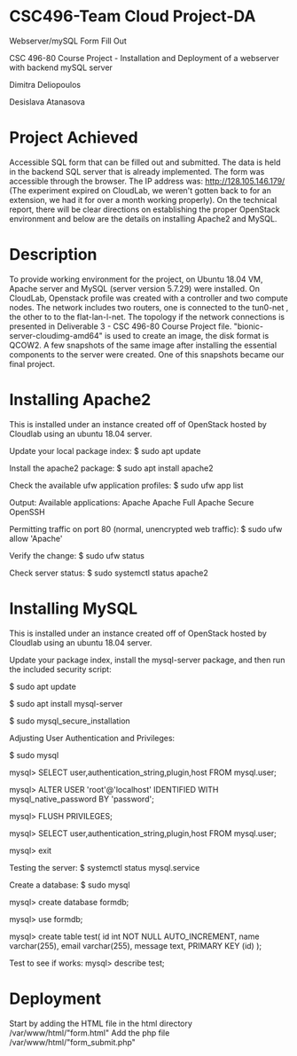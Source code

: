 # CSC496-Team Cloud Project-DA

Webserver/mySQL Form Fill Out

CSC 496-80 Course Project - Installation and Deployment of a webserver with backend mySQL server
 

Dimitra Deliopoulos

Desislava Atanasova


# Project Achieved
Accessible SQL form that can be filled out and submitted. The data is held in the backend SQL server that is already implemented. 
The form was accessible through the browser. The IP address was: http://128.105.146.179/ (The experiment expired on CloudLab, we weren't gotten back to for an extension, we had it for over a month working properly). On the technical report, there will be clear directions on establishing the proper OpenStack environment and below are the details on installing Apache2 and MySQL.

# Description
To provide working environment for the project, on Ubuntu 18.04 VM, Apache server and MySQL (server version 5.7.29) were installed. 
On CloudLab, Openstack profile was created with a controller and two compute nodes. The network includes two routers, one is connected to the tun0-net , the other to to the flat-lan-l-net. The topology if the network connections is presented in Deliverable 3 - CSC 496-80 Course Project file.
"bionic-server-cloudimg-amd64" is used to create an image, the disk format is QCOW2. A few snapshots of the same image after installing the essential components to the server were created. One of this snapshots became our final project.

# Installing Apache2
This is installed under an instance created off of OpenStack hosted by Cloudlab using an ubuntu 18.04 server.

Update your local package index: 
 $ sudo apt update
 
Install the apache2 package: 
 $ sudo apt install apache2
 
Check the available ufw application profiles:
 $ sudo ufw app list

Output:
Available applications:
  Apache
  Apache Full
  Apache Secure
  OpenSSH
  
Permitting traffic on port 80 (normal, unencrypted web traffic):
 $ sudo ufw allow 'Apache'
 
Verify the change:
 $ sudo ufw status
 
Check server status:
 $ sudo systemctl status apache2
 

# Installing MySQL
This is installed under an instance created off of OpenStack hosted by Cloudlab using an ubuntu 18.04 server.

Update your package index, install the mysql-server package, and then run the included security script:

 $ sudo apt update
 
 $ sudo apt install mysql-server
 
 $ sudo mysql_secure_installation
 
Adjusting User Authentication and Privileges:

 $ sudo mysql
 
 mysql> SELECT user,authentication_string,plugin,host FROM mysql.user;
 
 mysql> ALTER USER 'root'@'localhost' IDENTIFIED WITH mysql_native_password BY 'password';
 
 mysql> FLUSH PRIVILEGES;
 
 mysql> SELECT user,authentication_string,plugin,host FROM mysql.user;
 
 mysql> exit
  
Testing the server:
 $ systemctl status mysql.service
 
Create a database:
 $ sudo mysql
 
 mysql> create database formdb;
 
 mysql> use formdb;
 
 mysql> create table test(
    id int NOT NULL AUTO_INCREMENT,
    name varchar(255),
    email varchar(255),
    message text,
    PRIMARY KEY (id)
); 

Test to see if works:
 mysql> describe test; 
 
# Deployment
Start by adding the HTML file in the html directory
 /var/www/html/"form.html"
Add the php file
 /var/www/html/"form_submit.php"
 
 
 
